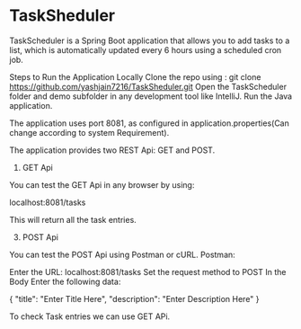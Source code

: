 # TaskSheduler
TaskScheduler is a Spring Boot application that allows you to add tasks to a list, which is automatically updated every 6 hours using a scheduled cron job.

Steps to Run the Application Locally
Clone the repo using :
git clone https://github.com/yashjain7216/TaskSheduler.git
Open the TaskScheduler folder and  demo subfolder in any development tool like IntelliJ.
Run the Java application.

The application uses port 8081, as configured in application.properties(Can change according to system Requirement).

The application provides two REST Api: GET and POST.

1. GET Api

You can test the GET Api in any browser by using:

localhost:8081/tasks

This will return all the task entries.

3. POST Api

You can test the POST Api using Postman or cURL.
Postman:

Enter the URL: localhost:8081/tasks
Set the request method to POST
In the Body Enter the following data:

{
  "title": "Enter Title Here",
  "description": "Enter Description Here"
}

To check Task entries we can use GET APi.
